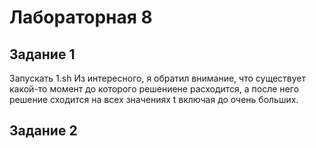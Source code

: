 # Лабораторная 8

## Задание 1

Запускать 1.sh Из интересного, я обратил внимание, что существует какой-то момент до которого решениене расходится, а после него решение сходится на всех значениях t включая до очень больших.

## Задание 2

